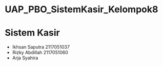 # UAP_PBO_SistemKasir_Kelompok8

# Sistem Kasir # 
- Ikhsan Saputra 2117051037
- Rizky Abdillah 2117051060
- Arja Syahira


